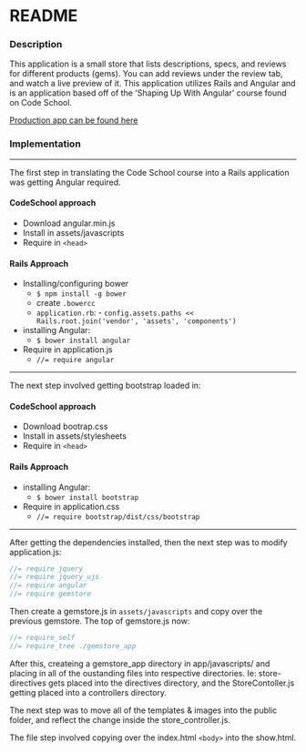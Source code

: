 # README
### Description
This application is a small store that lists descriptions, specs, and reviews for different products (gems). You can add reviews under the review tab, and watch a live preview of it. This application utilizes Rails and Angular and is an application based off of the 'Shaping Up With Angular' course found on Code School.

[Production app can be found here](https://guarded-shelf-9201.herokuapp.com/)

### Implementation
------
The first step in translating the Code School course into a Rails application was getting Angular required.

#### CodeSchool approach
- Download angular.min.js
- Install in assets/javascripts
- Require in `<head>`
	
#### Rails Approach
- Installing/configuring bower 
	- `$ npm install -g bower`
  - create `.bowercc`
  - `application.rb`:
		- `config.assets.paths << Rails.root.join('vendor', 'assets', 'components')`
- installing Angular: 
	- `$ bower install angular`
- Require in application.js
	- `//= require angular`

-----
The next step involved getting bootstrap loaded in:

#### CodeSchool approach
- Download bootrap.css
- Install in assets/stylesheets
- Require in `<head>`
	
#### Rails Approach
- installing Angular: 
	- `$ bower install bootstrap`
- Require in application.css
	- `//= require bootstrap/dist/css/bootstrap`
	
----
After getting the dependencies installed, then the next step was to modify application.js:
```js
//= require jquery
//= require jquery_ujs
//= require angular
//= require gemstore
````
Then create a gemstore.js in `assets/javascripts` and copy over the previous gemstore. The top of gemstore.js now:
```js
//= require_self
//= require_tree ./gemstore_app
```
After this, createing a gemstore_app directory in app/javascripts/ and placing in all of the oustanding files into respective directories. Ie: store-directives gets placed into the directives directory, and the StoreContoller.js getting placed into a controllers directory.

The next step was to move all of the templates & images into the public folder, and reflect the change inside the store_controller.js.

The file step involved copying over the index.html `<body>` into the show.html.
	


